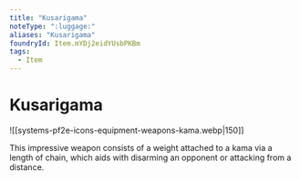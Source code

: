 ```yaml
---
title: "Kusarigama"
noteType: ":luggage:"
aliases: "Kusarigama"
foundryId: Item.mYDj2eidYUsbPKBm
tags:
  - Item
---
```


# Kusarigama
![[systems-pf2e-icons-equipment-weapons-kama.webp|150]]

This impressive weapon consists of a weight attached to a kama via a length of chain, which aids with disarming an opponent or attacking from a distance.
